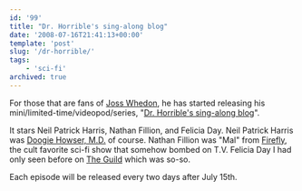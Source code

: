 ```yaml
---
id: '99'
title: "Dr. Horrible's sing-along blog"
date: '2008-07-16T21:41:13+00:00'
template: 'post'
slug: '/dr-horrible/'
tags:
    - 'sci-fi'
archived: true
---
```


For those that are fans of [Joss Whedon](http://whedonesque.com/), he has
started releasing his mini/limited-time/videopod/series,
"[Dr. Horrible's sing-along blog](http://drhorrible.com/)".<!-- more -->

It stars Neil Patrick Harris, Nathan Fillion, and Felicia Day. Neil Patrick
Harris was
[Doogie Howser, M.D.](http://en.wikipedia.org/wiki/Doogie_Howser,_M.D. 'Wikipedia Article for Doogie Howser')
of course. Nathan Fillion was "Mal" from
[Firefly](<http://en.wikipedia.org/wiki/Firefly_(TV_series)> 'Wikipedia article for Firefly'),
the cult favorite sci-fi show that somehow bombed on T.V. Felicia Day I had
only seen before on [The Guild](http://www.watchtheguild.com/) which was
so-so.

Each episode will be released every two days after July 15th.
